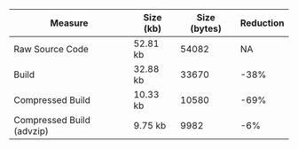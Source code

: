| Measure | Size (kb) | Size (bytes) | Reduction |
| --- | --- | --- | --- |
| Raw Source Code | 52.81 kb | 54082 | NA |
| Build | 32.88 kb | 33670 | -38% |
| Compressed Build | 10.33 kb | 10580 | -69% |
| Compressed Build (advzip) | 9.75 kb | 9982 | -6% |
